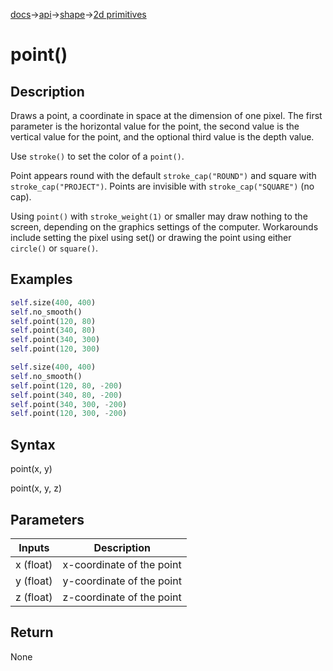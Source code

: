 [docs](/docs/)→[api](/docs/api)→[shape](/docs/api/shape/)→[2d primitives](/docs/api/shape/2d_primitives/)

# point()

## Description
Draws a point, a coordinate in space at the dimension of one pixel. The first parameter is the horizontal value for the point, the second value is the vertical value for the point, and the optional third value is the depth value.

Use `stroke()` to set the color of a `point()`.

Point appears round with the default `stroke_cap("ROUND")` and square with `stroke_cap("PROJECT")`. Points are invisible with `stroke_cap("SQUARE")` (no cap).

Using `point()` with `stroke_weight(1)` or smaller may draw nothing to the screen, depending on the graphics settings of the computer. Workarounds include setting the pixel using set() or drawing the point using either `circle()` or `square()`.

## Examples

```py
self.size(400, 400)
self.no_smooth()
self.point(120, 80)
self.point(340, 80)
self.point(340, 300)
self.point(120, 300)
```

```py
self.size(400, 400)
self.no_smooth()
self.point(120, 80, -200)
self.point(340, 80, -200)
self.point(340, 300, -200)
self.point(120, 300, -200)
```

## Syntax

point(x, y)	

point(x, y, z)

## Parameters

| Inputs | Description |
|--------|-------------|
| x	(float) | x-coordinate of the point |
| y	(float) | y-coordinate of the point |
| z (float) | z-coordinate of the point |

## Return

None